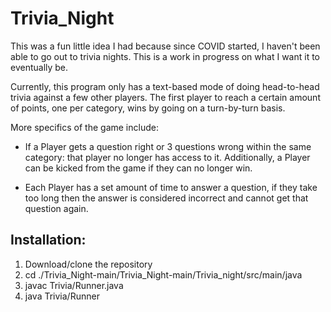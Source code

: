 # Trivia_Night
This was a fun little idea I had because since COVID started, 
I haven't been able to go out to trivia nights. 
This is a work in progress on what I want it to eventually be. 

Currently, this program only has a text-based mode of doing head-to-head trivia against a few 
other players. The first player to reach a certain amount 
of points, one per category, wins by going on a turn-by-turn basis. 

More specifics of the game include:
 
- If a Player gets a question right or 3 questions wrong within the same category: 
 that player no longer has access to it. Additionally, 
 a Player can be kicked from the game if they can no longer win. 
 
- Each Player has a set amount of time to answer a question, if they take too long then 
 the answer is considered incorrect and cannot get that question again. 
 
<h2> Installation: </h2>
<ol>
 <li> Download/clone the repository </li>
 <li> cd ./Trivia_Night-main/Trivia_Night-main/Trivia_night/src/main/java </li>
 <li> javac Trivia/Runner.java </li>
 <li> java Trivia/Runner </li>
</ol>
